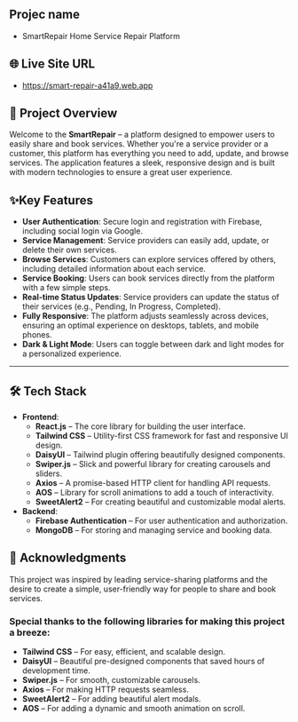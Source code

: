 ## Projec name
- SmartRepair Home Service Repair Platform

## 🌐 Live Site URL
- https://smart-repair-a41a9.web.app

## 📌 Project Overview

Welcome to the **SmartRepair** – a platform designed to empower users to easily share and book services. Whether you're a service provider or a customer, this platform has everything you need to add, update, and browse services. The application features a sleek, responsive design and is built with modern technologies to ensure a great user experience.

## ✨Key Features

- **User Authentication**: Secure login and registration with Firebase, including social login via Google.
- **Service Management**: Service providers can easily add, update, or delete their own services.
- **Browse Services**: Customers can explore services offered by others, including detailed information about each service.
- **Service Booking**: Users can book services directly from the platform with a few simple steps.
- **Real-time Status Updates**: Service providers can update the status of their services (e.g., Pending, In Progress, Completed).
- **Fully Responsive**: The platform adjusts seamlessly across devices, ensuring an optimal experience on desktops, tablets, and mobile phones.
- **Dark & Light Mode**: Users can toggle between dark and light modes for a personalized experience.
  
---

## 🛠️ Tech Stack

- **Frontend**: 
  - **React.js** – The core library for building the user interface.
  - **Tailwind CSS** – Utility-first CSS framework for fast and responsive UI design.
  - **DaisyUI** – Tailwind plugin offering beautifully designed components.
  - **Swiper.js** – Slick and powerful library for creating carousels and sliders.
  - **Axios** – A promise-based HTTP client for handling API requests.
  - **AOS** – Library for scroll animations to add a touch of interactivity.
  - **SweetAlert2** – For creating beautiful and customizable modal alerts.
- **Backend**: 
  - **Firebase Authentication** – For user authentication and authorization.
  - **MongoDB** – For storing and managing service and booking data.


## 🌟 Acknowledgments

This project was inspired by leading service-sharing platforms and the desire to create a simple, user-friendly way for people to share and book services.

### Special thanks to the following libraries for making this project a breeze:
- **Tailwind CSS** – For easy, efficient, and scalable design.
- **DaisyUI** – Beautiful pre-designed components that saved hours of development time.
- **Swiper.js** – For smooth, customizable carousels.
- **Axios** – For making HTTP requests seamless.
- **SweetAlert2** – For adding beautiful alert modals.
- **AOS** – For adding a dynamic and smooth animation on scroll.


 
